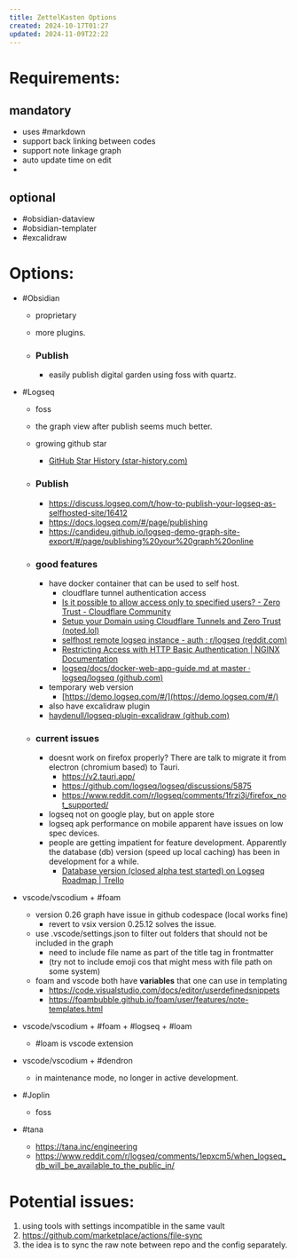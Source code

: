 ```yaml
---
title: ZettelKasten Options
created: 2024-10-17T01:27
updated: 2024-11-09T22:22
---
```


# Requirements:

## mandatory

- uses #markdown
- support back linking between codes
- support note linkage graph
- auto update time on edit
- 

## optional

- #obsidian-dataview
- #obsidian-templater
- #excalidraw

# Options:

- #Obsidian

  - proprietary
  - more plugins.
  - ### Publish

    - easily publish digital garden using foss with quartz.
- #Logseq

  - foss
  - the graph view after publish seems much better.
  - growing github star

    - [GitHub Star History (star-history.com)](https://star-history.com/#logseq/logseq&Date)
  - ### Publish


    - https://discuss.logseq.com/t/how-to-publish-your-logseq-as-selfhosted-site/16412
    - https://docs.logseq.com/#/page/publishing
    - https://candideu.github.io/logseq-demo-graph-site-export/#/page/publishing%20your%20graph%20online
  - ### good features


    - have docker container that can be used to self host.
      - cloudflare tunnel authentication access
      - [Is it possible to allow access only to specified users? - Zero Trust - Cloudflare Community](https://community.cloudflare.com/t/is-it-possible-to-allow-access-only-to-specified-users/640574)
      - [Setup your Domain using Cloudflare Tunnels and Zero Trust (noted.lol)](https://noted.lol/cloudflare-tunnel-and-zero-trust/)
      - [selfhost remote logseq instance - auth : r/logseq (reddit.com)](https://www.reddit.com/r/logseq/comments/1ajx9qx/selfhost_remote_logseq_instance_auth/)
      - [Restricting Access with HTTP Basic Authentication | NGINX Documentation](https://docs.nginx.com/nginx/admin-guide/security-controls/configuring-http-basic-authentication/)
      - [logseq/docs/docker-web-app-guide.md at master · logseq/logseq (github.com)](https://github.com/logseq/logseq/blob/master/docs/docker-web-app-guide.md)
    - temporary web version
      - [https://demo.logseq.com/#/](https://demo.logseq.com/#/)
    - also have excalidraw plugin
    - [haydenull/logseq-plugin-excalidraw (github.com)](https://github.com/haydenull/logseq-plugin-excalidraw)
  - ### current issues


    - doesnt work on firefox properly? There are talk to migrate it from electron (chromium based) to Tauri.
      - https://v2.tauri.app/
      - https://github.com/logseq/logseq/discussions/5875
      - https://www.reddit.com/r/logseq/comments/1frzi3j/firefox_not_supported/
    - logseq not on google play, but on apple store
    - logseq apk performance on mobile apparent have issues on low spec devices.
    - people are getting impatient for feature development. Apparently the database (db) version (speed up local caching) has been in development for a while.
      - [Database version (closed alpha test started) on Logseq Roadmap | Trello](https://trello.com/c/0hUluTN4/1128-database-version-closed-alpha-test-started)
- vscode/vscodium + #foam

  - version 0.26 graph have issue in github codespace (local works fine)
    - revert to vsix version 0.25.12 solves the issue.
  - use .vscode/settings.json to filter out folders that should not be included in the graph
    - need to include file name as part of the title tag in frontmatter
    - (try not to include emoji cos that might mess with file path on some system)
  - foam and vscode both have **variables** that one can use in templating
    - https://code.visualstudio.com/docs/editor/userdefinedsnippets
    - https://foambubble.github.io/foam/user/features/note-templates.html

- vscode/vscodium + #foam + #logseq + #loam

  - #loam is vscode extension
- vscode/vscodium + #dendron

  - in maintenance mode, no longer in active development.
- #Joplin

  - foss
- #tana

  - https://tana.inc/engineering
  - https://www.reddit.com/r/logseq/comments/1epxcm5/when_logseq_db_will_be_available_to_the_public_in/

# Potential issues:

1. using tools with settings incompatible in the same vault
  1. https://github.com/marketplace/actions/file-sync
  2. the idea is to sync the raw note between repo and the config separately.
